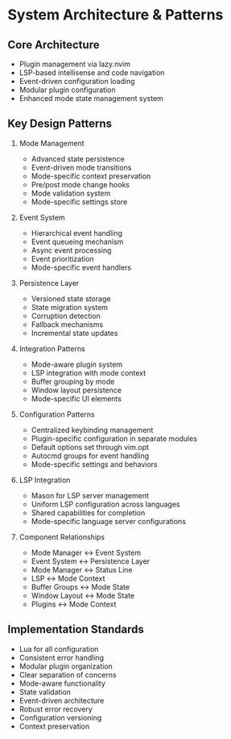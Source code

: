 # System Architecture & Patterns

## Core Architecture
- Plugin management via lazy.nvim
- LSP-based intellisense and code navigation
- Event-driven configuration loading
- Modular plugin configuration
- Enhanced mode state management system

## Key Design Patterns

1. Mode Management
   - Advanced state persistence
   - Event-driven mode transitions
   - Mode-specific context preservation
   - Pre/post mode change hooks
   - Mode validation system
   - Mode-specific settings store

2. Event System
   - Hierarchical event handling
   - Event queueing mechanism
   - Async event processing
   - Event prioritization
   - Mode-specific event handlers

3. Persistence Layer
   - Versioned state storage
   - State migration system
   - Corruption detection
   - Fallback mechanisms
   - Incremental state updates

4. Integration Patterns
   - Mode-aware plugin system
   - LSP integration with mode context
   - Buffer grouping by mode
   - Window layout persistence
   - Mode-specific UI elements

5. Configuration Patterns
   - Centralized keybinding management
   - Plugin-specific configuration in separate modules
   - Default options set through vim.opt
   - Autocmd groups for event handling
   - Mode-specific settings and behaviors

6. LSP Integration
   - Mason for LSP server management
   - Uniform LSP configuration across languages
   - Shared capabilities for completion
   - Mode-specific language server configurations

7. Component Relationships
   - Mode Manager ↔ Event System
   - Event System ↔ Persistence Layer
   - Mode Manager ↔ Status Line
   - LSP ↔ Mode Context
   - Buffer Groups ↔ Mode State
   - Window Layout ↔ Mode State
   - Plugins ↔ Mode Context

## Implementation Standards
- Lua for all configuration
- Consistent error handling
- Modular plugin organization
- Clear separation of concerns
- Mode-aware functionality
- State validation
- Event-driven architecture
- Robust error recovery
- Configuration versioning
- Context preservation